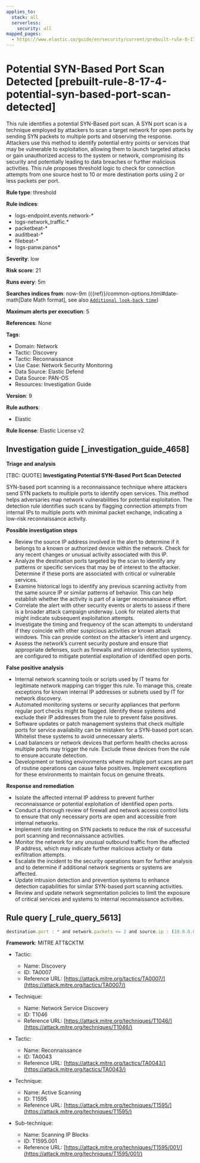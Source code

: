 ```yaml
---
applies_to:
  stack: all
  serverless:
    security: all
mapped_pages:
  - https://www.elastic.co/guide/en/security/current/prebuilt-rule-8-17-4-potential-syn-based-port-scan-detected.html
---
```


# Potential SYN-Based Port Scan Detected [prebuilt-rule-8-17-4-potential-syn-based-port-scan-detected]

This rule identifies a potential SYN-Based port scan. A SYN port scan is a technique employed by attackers to scan a target network for open ports by sending SYN packets to multiple ports and observing the response. Attackers use this method to identify potential entry points or services that may be vulnerable to exploitation, allowing them to launch targeted attacks or gain unauthorized access to the system or network, compromising its security and potentially leading to data breaches or further malicious activities. This rule proposes threshold logic to check for connection attempts from one source host to 10 or more destination ports using 2 or less packets per port.

**Rule type**: threshold

**Rule indices**:

* logs-endpoint.events.network-*
* logs-network_traffic.*
* packetbeat-*
* auditbeat-*
* filebeat-*
* logs-panw.panos*

**Severity**: low

**Risk score**: 21

**Runs every**: 5m

**Searches indices from**: now-9m ({{ref}}/common-options.html#date-math[Date Math format], see also [`Additional look-back time`](docs-content://solutions/security/detect-and-alert/create-detection-rule.md#rule-schedule))

**Maximum alerts per execution**: 5

**References**: None

**Tags**:

* Domain: Network
* Tactic: Discovery
* Tactic: Reconnaissance
* Use Case: Network Security Monitoring
* Data Source: Elastic Defend
* Data Source: PAN-OS
* Resources: Investigation Guide

**Version**: 9

**Rule authors**:

* Elastic

**Rule license**: Elastic License v2

## Investigation guide [_investigation_guide_4658]

**Triage and analysis**

[TBC: QUOTE]
**Investigating Potential SYN-Based Port Scan Detected**

SYN-based port scanning is a reconnaissance technique where attackers send SYN packets to multiple ports to identify open services. This method helps adversaries map network vulnerabilities for potential exploitation. The detection rule identifies such scans by flagging connection attempts from internal IPs to multiple ports with minimal packet exchange, indicating a low-risk reconnaissance activity.

**Possible investigation steps**

* Review the source IP address involved in the alert to determine if it belongs to a known or authorized device within the network. Check for any recent changes or unusual activity associated with this IP.
* Analyze the destination ports targeted by the scan to identify any patterns or specific services that may be of interest to the attacker. Determine if these ports are associated with critical or vulnerable services.
* Examine historical logs to identify any previous scanning activity from the same source IP or similar patterns of behavior. This can help establish whether the activity is part of a larger reconnaissance effort.
* Correlate the alert with other security events or alerts to assess if there is a broader attack campaign underway. Look for related alerts that might indicate subsequent exploitation attempts.
* Investigate the timing and frequency of the scan attempts to understand if they coincide with other suspicious activities or known attack windows. This can provide context on the attacker’s intent and urgency.
* Assess the network’s current security posture and ensure that appropriate defenses, such as firewalls and intrusion detection systems, are configured to mitigate potential exploitation of identified open ports.

**False positive analysis**

* Internal network scanning tools or scripts used by IT teams for legitimate network mapping can trigger this rule. To manage this, create exceptions for known internal IP addresses or subnets used by IT for network discovery.
* Automated monitoring systems or security appliances that perform regular port checks might be flagged. Identify these systems and exclude their IP addresses from the rule to prevent false positives.
* Software updates or patch management systems that check multiple ports for service availability can be mistaken for a SYN-based port scan. Whitelist these systems to avoid unnecessary alerts.
* Load balancers or network devices that perform health checks across multiple ports may trigger the rule. Exclude these devices from the rule to ensure accurate detection.
* Development or testing environments where multiple port scans are part of routine operations can cause false positives. Implement exceptions for these environments to maintain focus on genuine threats.

**Response and remediation**

* Isolate the affected internal IP address to prevent further reconnaissance or potential exploitation of identified open ports.
* Conduct a thorough review of firewall and network access control lists to ensure that only necessary ports are open and accessible from internal networks.
* Implement rate limiting on SYN packets to reduce the risk of successful port scanning and reconnaissance activities.
* Monitor the network for any unusual outbound traffic from the affected IP address, which may indicate further malicious activity or data exfiltration attempts.
* Escalate the incident to the security operations team for further analysis and to determine if additional network segments or systems are affected.
* Update intrusion detection and prevention systems to enhance detection capabilities for similar SYN-based port scanning activities.
* Review and update network segmentation policies to limit the exposure of critical services and systems to internal reconnaissance activities.


## Rule query [_rule_query_5613]

```js
destination.port : * and network.packets <= 2 and source.ip : (10.0.0.0/8 or 172.16.0.0/12 or 192.168.0.0/16)
```

**Framework**: MITRE ATT&CKTM

* Tactic:

    * Name: Discovery
    * ID: TA0007
    * Reference URL: [https://attack.mitre.org/tactics/TA0007/](https://attack.mitre.org/tactics/TA0007/)

* Technique:

    * Name: Network Service Discovery
    * ID: T1046
    * Reference URL: [https://attack.mitre.org/techniques/T1046/](https://attack.mitre.org/techniques/T1046/)

* Tactic:

    * Name: Reconnaissance
    * ID: TA0043
    * Reference URL: [https://attack.mitre.org/tactics/TA0043/](https://attack.mitre.org/tactics/TA0043/)

* Technique:

    * Name: Active Scanning
    * ID: T1595
    * Reference URL: [https://attack.mitre.org/techniques/T1595/](https://attack.mitre.org/techniques/T1595/)

* Sub-technique:

    * Name: Scanning IP Blocks
    * ID: T1595.001
    * Reference URL: [https://attack.mitre.org/techniques/T1595/001/](https://attack.mitre.org/techniques/T1595/001/)



